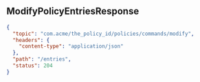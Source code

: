 ## ModifyPolicyEntriesResponse

```json
{
  "topic": "com.acme/the_policy_id/policies/commands/modify",
  "headers": {
    "content-type": "application/json"
  },
  "path": "/entries",
  "status": 204
}
```
